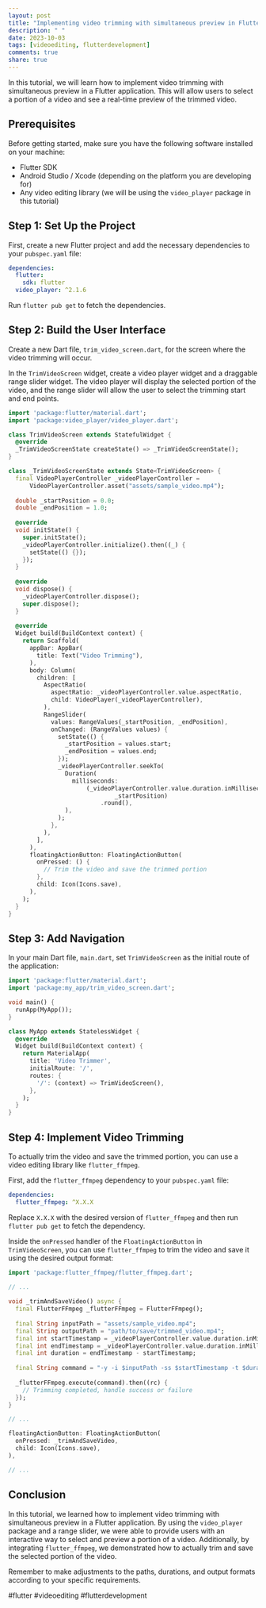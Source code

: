 ```yaml
---
layout: post
title: "Implementing video trimming with simultaneous preview in Flutter"
description: " "
date: 2023-10-03
tags: [videoediting, flutterdevelopment]
comments: true
share: true
---
```


In this tutorial, we will learn how to implement video trimming with simultaneous preview in a Flutter application. This will allow users to select a portion of a video and see a real-time preview of the trimmed video.

## Prerequisites
Before getting started, make sure you have the following software installed on your machine:
- Flutter SDK
- Android Studio / Xcode (depending on the platform you are developing for)
- Any video editing library (we will be using the `video_player` package in this tutorial)

## Step 1: Set Up the Project
First, create a new Flutter project and add the necessary dependencies to your `pubspec.yaml` file:

```yaml
dependencies:
  flutter:
    sdk: flutter
  video_player: ^2.1.6
```

Run `flutter pub get` to fetch the dependencies.

## Step 2: Build the User Interface
Create a new Dart file, `trim_video_screen.dart`, for the screen where the video trimming will occur. 

In the `TrimVideoScreen` widget, create a video player widget and a draggable range slider widget. The video player will display the selected portion of the video, and the range slider will allow the user to select the trimming start and end points.

```dart
import 'package:flutter/material.dart';
import 'package:video_player/video_player.dart';

class TrimVideoScreen extends StatefulWidget {
  @override
  _TrimVideoScreenState createState() => _TrimVideoScreenState();
}

class _TrimVideoScreenState extends State<TrimVideoScreen> {
  final VideoPlayerController _videoPlayerController =
      VideoPlayerController.asset("assets/sample_video.mp4");
  
  double _startPosition = 0.0;
  double _endPosition = 1.0;
  
  @override
  void initState() {
    super.initState();
    _videoPlayerController.initialize().then((_) {
      setState(() {});
    });
  }
  
  @override
  void dispose() {
    _videoPlayerController.dispose();
    super.dispose();
  }
  
  @override
  Widget build(BuildContext context) {
    return Scaffold(
      appBar: AppBar(
        title: Text("Video Trimming"),
      ),
      body: Column(
        children: [
          AspectRatio(
            aspectRatio: _videoPlayerController.value.aspectRatio,
            child: VideoPlayer(_videoPlayerController),
          ),
          RangeSlider(
            values: RangeValues(_startPosition, _endPosition),
            onChanged: (RangeValues values) {
              setState(() {
                _startPosition = values.start;
                _endPosition = values.end;
              });
              _videoPlayerController.seekTo(
                Duration(
                  milliseconds:
                      (_videoPlayerController.value.duration.inMilliseconds *
                              _startPosition)
                          .round(),
                ),
              );
            },
          ),
        ],
      ),
      floatingActionButton: FloatingActionButton(
        onPressed: () {
          // Trim the video and save the trimmed portion
        },
        child: Icon(Icons.save),
      ),
    );
  }
}
```

## Step 3: Add Navigation
In your main Dart file, `main.dart`, set `TrimVideoScreen` as the initial route of the application:

```dart
import 'package:flutter/material.dart';
import 'package:my_app/trim_video_screen.dart';

void main() {
  runApp(MyApp());
}

class MyApp extends StatelessWidget {
  @override
  Widget build(BuildContext context) {
    return MaterialApp(
      title: 'Video Trimmer',
      initialRoute: '/',
      routes: {
        '/': (context) => TrimVideoScreen(),
      },
    );
  }
}
```

## Step 4: Implement Video Trimming
To actually trim the video and save the trimmed portion, you can use a video editing library like `flutter_ffmpeg`. 

First, add the `flutter_ffmpeg` dependency to your `pubspec.yaml` file:

```yaml
dependencies:
  flutter_ffmpeg: ^X.X.X
```

Replace `X.X.X` with the desired version of `flutter_ffmpeg` and then run `flutter pub get` to fetch the dependency.

Inside the `onPressed` handler of the `FloatingActionButton` in `TrimVideoScreen`, you can use `flutter_ffmpeg` to trim the video and save it using the desired output format:

```dart
import 'package:flutter_ffmpeg/flutter_ffmpeg.dart';

// ...
  
void _trimAndSaveVideo() async {
  final FlutterFFmpeg _flutterFFmpeg = FlutterFFmpeg();
  
  final String inputPath = "assets/sample_video.mp4";
  final String outputPath = "path/to/save/trimmed_video.mp4";
  final int startTimestamp = _videoPlayerController.value.duration.inMilliseconds * _startPosition;
  final int endTimestamp = _videoPlayerController.value.duration.inMilliseconds * _endPosition;
  final int duration = endTimestamp - startTimestamp;
  
  final String command = "-y -i $inputPath -ss $startTimestamp -t $duration -async 1 $outputPath";
  
  _flutterFFmpeg.execute(command).then((rc) {
    // Trimming completed, handle success or failure
  });
}

// ...

floatingActionButton: FloatingActionButton(
  onPressed: _trimAndSaveVideo,
  child: Icon(Icons.save),
),

// ...
```

## Conclusion
In this tutorial, we learned how to implement video trimming with simultaneous preview in a Flutter application. By using the `video_player` package and a range slider, we were able to provide users with an interactive way to select and preview a portion of a video. Additionally, by integrating `flutter_ffmpeg`, we demonstrated how to actually trim and save the selected portion of the video.

Remember to make adjustments to the paths, durations, and output formats according to your specific requirements.

#flutter #videoediting #flutterdevelopment